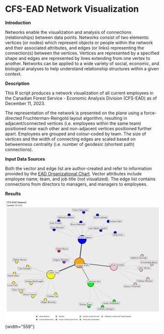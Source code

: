 # CFS-EAD Network Visualization

**Introduction**

Networks enable the visualization and analysis of connections (relationships) between data points. Networks consist of two elements: vertices (or nodes) which represent objects or people within the network and their associated attributes, and edges (or links) representing the connection(s) between the vertices. Vertices are represented by a specified shape and edges are represented by lines extending from one vertex to another. Networks can be applied to a wide variety of social, economic, and biological analyses to help understand relationship structures within a given context.

**Description**

This R script produces a network visualization of all current employees in the Canadian Forest Service - Economic Analysis Division (CFS-EAD) as of December 11, 2023.

The representation of the network is presented on the plane using a force-directed Fruchterman-Reingold layout algorithm, resulting in adjacent/connected vertices (i.e. employees within the same team) positioned near each other and non-adjacent vertices positioned further apart. Employees are grouped and colour-coded by team. The size of vertices and the width of connecting edges are scaled based on betweenness centrality (i.e. number of geodesic (shortest path) connections).

**Input Data Sources**

Both the vector and edge list are author-created and refer to information provided by the [EAD Organizational Chart](https://041gc.sharepoint.com/:p:/r/sites/CFS-SCF/_layouts/15/Doc.aspx?sourcedoc=%7B63C0E5C1-9147-4E81-B00D-38447E11205B%7D&file=CFS%20-%20EAD%20-%20Org%20Chart.pptx&action=edit&mobileredirect=true). Vector attributes include employee name, team, and job title (not visualized). The edge list contains connections from directors to managers, and managers to employees.

**Results**

![](output/EAD_Network_Plot.jpg){width="559"}
